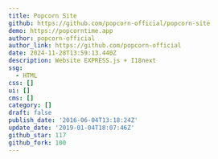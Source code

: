 ```yaml
---
title: Popcorn Site
github: https://github.com/popcorn-official/popcorn-site
demo: https://popcorntime.app
author: popcorn-official
author_link: https://github.com/popcorn-official
date: 2024-11-28T13:59:13.440Z
description: Website EXPRESS.js + I18next
ssg:
  - HTML
css: []
ui: []
cms: []
category: []
draft: false
publish_date: '2016-06-04T13:18:24Z'
update_date: '2019-01-04T18:07:46Z'
github_star: 117
github_fork: 100
---
```

